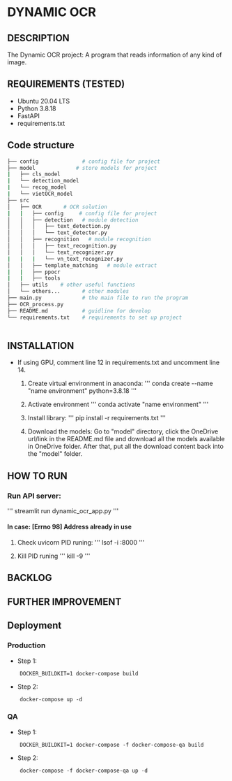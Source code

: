 # DYNAMIC OCR

## DESCRIPTION
The Dynamic OCR project: A program that reads information of any kind of image. 


## REQUIREMENTS (TESTED)
- Ubuntu 20.04 LTS
- Python 3.8.18
- FastAPI
- requirements.txt

## Code structure
```bash
├── config              # config file for project
├── model             # store models for project
|   ├── cls_model
|   └── detection_model
|   └── recog_model
|   └── vietOCR_model
├── src    
│   ├── OCR       # OCR solution
|   |   ├── config     # config file for project
│   │   ├── detection   # module detection
│   │   │   ├── text_detection.py
│   │   │   └── text_detector.py
│   │   ├── recognition   # module recognition
│   │   │   ├── text_recognition.py
│   │   │   └── text_recognizer.py
|   |   |   └── vn_text_recognizer.py
│   │   ├── template_matching   # module extract 
|   |   ├── ppocr
|   |   ├── tools
│   ├── utils    # other useful functions
│   └── others...       # other modules
├── main.py             # the main file to run the program
├── OCR_process.py
├── README.md           # guidline for develop
└── requirements.txt    # requirements to set up project
    
```
## INSTALLATION
- If using GPU, comment line 12 in requirements.txt and uncomment line 14. 
    1. Create virtual environment in anaconda:
        '''
        conda create --name "name environment" python=3.8.18
        '''

    2. Activate environment
        '''
        conda activate "name environment"
        '''

    3. Install library:
        '''
        pip install -r requirements.txt
        '''
    4. Download the models:
        Go to "model" directory, click the OneDrive url/link in the README.md file and download all the models available in OneDrive folder. After that, put all the download content back into the "model" folder.


## HOW TO RUN
### Run API server:
'''
streamlit run dynamic_ocr_app.py
'''
#### In case: [Errno 98] Address already in use
1. Check uvicorn PID runing: 
    '''
    lsof -i :8000
    '''


2. Kill PID runing 
    '''
    kill -9 <PID>
    '''

## BACKLOG
## FURTHER IMPROVEMENT
## Deployment
### Production
- Step 1:
```
    DOCKER_BUILDKIT=1 docker-compose build
```
- Step 2:
```
    docker-compose up -d
```
### QA
- Step 1:
```
    DOCKER_BUILDKIT=1 docker-compose -f docker-compose-qa build
```
- Step 2:
```
    docker-compose -f docker-compose-qa up -d
```